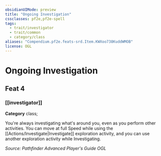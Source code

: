 ```yaml
---
obsidianUIMode: preview
title: "Ongoing Investigation"
cssclasses: pf2e,pf2e-spell
tags:
  - trait/investigator
  - trait/common
  - category/class
aliases: "Compendium.pf2e.feats-srd.Item.KWXoo738KuddWMOB"
license: OGL
---
```

# Ongoing Investigation
## Feat 4
### [[investigator]]

**Category** class; 




You're always investigating what's around you, even as you perform other activities. You can move at full Speed while using the [[Actions/Investigate|Investigate]] exploration activity, and you can use another exploration activity while Investigating.

*Source: Pathfinder Advanced Player's Guide*
*OGL*